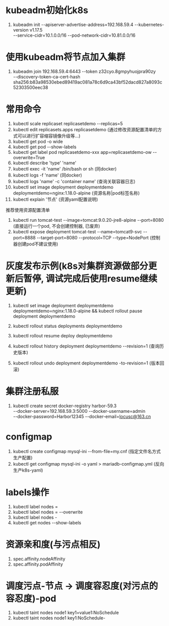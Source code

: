 # kubeadm初始化k8s
1. kubeadm init --apiserver-advertise-address=192.168.59.4 --kubernetes-version v1.17.5 \
--service-cidr=10.1.0.0/16 --pod-network-cidr=10.81.0.0/16

# 使用kubeadm将节点加入集群
1. kubeadm join 192.168.59.4:6443 --token z32cyo.8gmpyhuojpra90zy \
--discovery-token-ca-cert-hash sha256:b83a98530ebed89419ac081a78c6d9ca43bf52dacd827a8093c52303500eec38

# 常用命令
1. kubectl scale replicaset replicasetdemo --replicas=5
2. kubectl edit replicasets.apps replicasetdemo (通过修改资源配置清单的方式可以进行扩容缩容镜像升级等...)
3. kubectl get pod -o wide
4. kubectl get pod --show-labels
5. kubectl get label pod replicasetdemo-xxx app=replicasetdemo-ow --overwrite=True
6. kubectl describe 'type' 'name'
7. kubectl exec -it 'name' /bin/bash or sh (同docker)
8. kubectl logs -f 'name' (同docker)
9. kubectl logs 'name' -c 'container name' (查询关联容器日志)
10. kubectl set image deployment deploymentdemo deploymentdemo=nginx:1.18.0-alpine (资源名称|pod标签名称)
11. kubectl explain '节点' (资源yaml配置说明)

推荐使用资源配置清单
1. kubectl run tomcat-test --image=tomcat:9.0.20-jre8-alpine --port=8080 (直接运行一个pod, 不会创建控制器, 已废弃)
2. kubectl expose deployment tomcat-test --name=tomcat9-svc --port=8888 --target-port=8080 --protocol=TCP --type=NodePort (控制器创建pod不建议使用)

# 灰度发布示例(k8s对集群资源做部分更新后暂停, 调试完成后使用resume继续更新)
1. kubectl set image deployment deploymentdemo deploymentdemo=nginx:1.18.0-alpine && kubectl rollout pause deployment deploymentdemo
2. kubectl rollout status deployments deploymentdemo
3. kubectl rollout resume deploy deploymentdemo

4. kubectl rollout history deployment deploymentdemo --revision=1 (查询历史版本)
5. kubectl rollout undo deployment deploymentdemo -to-revision=1 (版本回滚)

# 集群注册私服
1. kubectl create secret docker-registry harbor-59.3 \
--docker-server=192.168.59.3:5000 --docker-username=admin \
--docker-password=Harbor12345 --docker-email=locusc@163.cn

# configmap
1. kubectl create configmap mysql-ini --from-file=my.cnf (指定文件名方式生产配置)
2. kubectl get configmap mysql-ini -o yaml > mariadb-configmap.yml (反向生产k8s-yaml)

# labels操作
1. kubectl label nodes <node-name> <label-key>=<label-value>
2. kubectl label nodes <node-name> <label-key>=<label-value> --overwrite
3. kubectl label nodes <node-name> <label-key>-
4. kubectl get nodes --show-labels

# 资源亲和度(与污点相反)
1. spec.affinity.nodeAffinity
2. spec.affinity.podAffinity

# 调度污点-节点 -> 调度容忍度(对污点的容忍度)-pod
1. kubectl taint nodes node1 key1=value1:NoSchedule
2. kubectl taint nodes node1 key1:NoSchedule-
